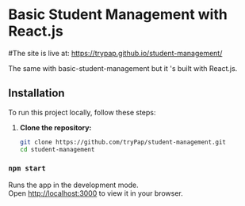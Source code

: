 # Basic Student Management with React.js
#The site is live at: https://trypap.github.io/student-management/

The same with basic-student-management but it 's built with React.js.

## Installation

To run this project locally, follow these steps:

1. **Clone the repository:**

   ```sh
   git clone https://github.com/tryPap/student-management.git
   cd student-management


### `npm start`

Runs the app in the development mode.\
Open [http://localhost:3000](http://localhost:3000) to view it in your browser.
